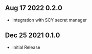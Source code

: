 ## Aug 17 2022 0.2.0
 * Integration with SCY secret manager
## Dec 25 2021 0.1.0
 * Initial Release

